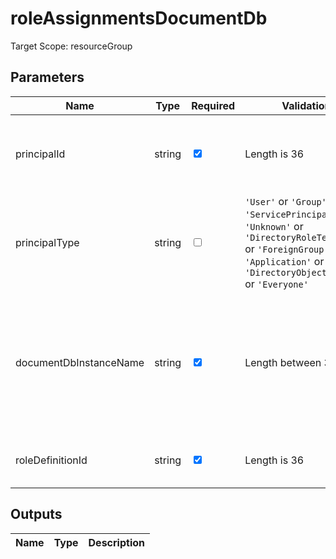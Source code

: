 # roleAssignmentsDocumentDb

Target Scope: resourceGroup

## Parameters
| Name | Type | Required | Validation | Default value | Description |
| -- |  -- | -- | -- | -- | -- |
| principalId | string | <input type="checkbox" checked> | Length is 36 | <pre></pre> | The AAD Object ID of the pricipal you want to assign the role to. |
| principalType | string | <input type="checkbox"> | `'User'` or `'Group'` or `'ServicePrincipal'` or `'Unknown'` or `'DirectoryRoleTemplate'` or `'ForeignGroup'` or `'Application'` or `'MSI'` or `'DirectoryObjectOrGroup'` or `'Everyone'` | <pre>'ServicePrincipal'</pre> | The type of principal you want to assign the role to. |
| documentDbInstanceName | string | <input type="checkbox" checked> | Length between 3-24 | <pre></pre> | The name of the DocumentDB instance to assign the permissions on. This DocumentDB instance should already exist. |
| roleDefinitionId | string | <input type="checkbox" checked> | Length is 36 | <pre></pre> | The roledefinition ID you want to assign. |
## Outputs
| Name | Type | Description |
| -- |  -- | -- |


